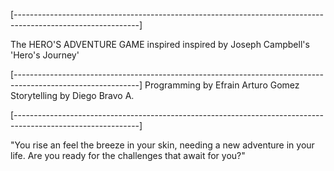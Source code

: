 [-------------------------------------------------------------------------------------------------------------]

The HERO'S ADVENTURE GAME inspired inspired by Joseph Campbell's 'Hero's Journey'

[-------------------------------------------------------------------------------------------------------------]
Programming by Efrain Arturo Gomez
Storytelling by Diego Bravo A.

[-------------------------------------------------------------------------------------------------------------]

"You rise an feel the breeze in your skin, needing a new adventure in your life. Are you ready for the challenges that await for you?"
